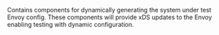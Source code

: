 Contains components for dynamically generating the system under test Envoy config.
These components will provide xDS updates to the Envoy enabling testing with
dynamic configuration.
